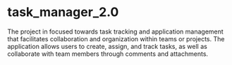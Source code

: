 # task_manager_2.0
The project in focused towards task tracking and application management that facilitates collaboration and organization within teams or projects. The application allows users to create, assign, and track tasks, as well as collaborate with team members through comments and attachments.

